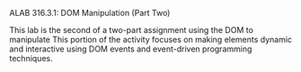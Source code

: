 ALAB 316.3.1: 
DOM Manipulation (Part Two)

This lab is the second of a two-part assignment using the DOM to manipulate This portion of the activity focuses on making elements dynamic and interactive using DOM events and event-driven programming techniques.
